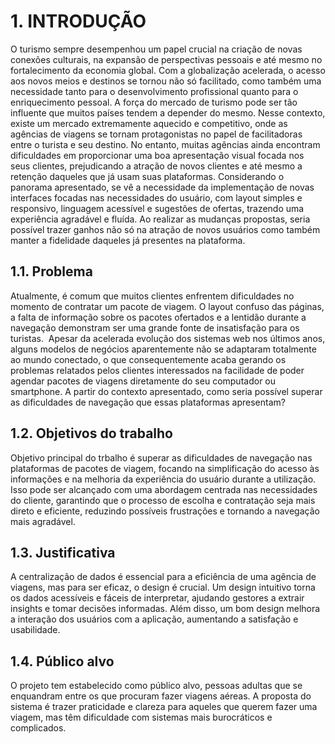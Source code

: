 # 1. INTRODUÇÃO

O turismo sempre desempenhou um papel crucial na criação de novas conexões culturais, na expansão de perspectivas pessoais e até mesmo no fortalecimento da economia global. Com a globalização acelerada, o acesso aos novos meios e destinos se tornou não só facilitado, como também uma necessidade tanto para o desenvolvimento profissional quanto para o enriquecimento pessoal. 
A força do mercado de turismo pode ser tão influente que muitos países tendem a depender do mesmo. Nesse contexto, existe um mercado extremamente aquecido e competitivo, onde as agências de viagens se tornam protagonistas no papel de facilitadoras entre o turista e seu destino. No entanto, muitas agências ainda encontram dificuldades em proporcionar uma boa apresentação visual focada nos seus clientes, prejudicando a atração de novos clientes e até mesmo a retenção daqueles que já usam suas plataformas.
Considerando o panorama apresentado, se vê a necessidade da implementação de novas interfaces focadas nas necessidades do usuário, com layout simples e responsivo, linguagem acessível e sugestões de ofertas, trazendo uma experiência agradável e fluída. Ao realizar as mudanças propostas, seria possível trazer ganhos não só na atração de novos usuários como também manter a fidelidade daqueles já presentes na plataforma.

## 1.1. Problema

Atualmente, é comum que muitos clientes enfrentem dificuldades no momento de contratar um pacote de viagem. O layout confuso das páginas, a falta de informação sobre os pacotes ofertados e a lentidão durante a navegação demonstram ser uma grande fonte de insatisfação para os turistas. 
Apesar da acelerada evolução dos sistemas web nos últimos anos, alguns modelos de negócios aparentemente não se adaptaram totalmente ao mundo conectado, o que consequentemente acaba gerando os problemas relatados pelos clientes interessados na facilidade de poder agendar pacotes de viagens diretamente do seu computador ou smartphone. A partir do contexto apresentado, como seria possível superar as dificuldades de navegação que essas plataformas apresentam?

## 1.2. Objetivos do trabalho

Objetivo principal do trbalho é superar as dificuldades de navegação nas plataformas de pacotes de viagem, focando na simplificação do acesso às informações e na melhoria da experiência do usuário durante a utilização. Isso pode ser alcançado com uma abordagem centrada nas necessidades do cliente, garantindo que o processo de escolha e contratação seja mais direto e eficiente, reduzindo possíveis frustrações e tornando a navegação mais agradável.
## 1.3. Justificativa

A centralização de dados é essencial para a eficiência de uma agência de viagens, mas para ser eficaz, o design é crucial. Um design intuitivo torna os dados acessíveis e fáceis de interpretar, ajudando gestores a extrair insights e tomar decisões informadas. Além disso, um bom design melhora a interação dos usuários com a aplicação, aumentando a satisfação e usabilidade. 

## 1.4. Público alvo

O projeto tem estabelecido como público alvo, pessoas adultas que se enquandram entre os que procuram fazer viagens aéreas. A proposta do sistema é trazer praticidade e clareza para aqueles que querem fazer uma viagem, mas têm dificuldade com sistemas mais burocráticos e complicados.
